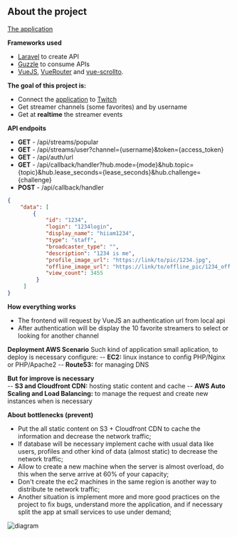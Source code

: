 ## About the project

[The application](https://alr-twitch.herokuapp.com/)

**Frameworks used**
- [Laravel](https://laravel.com/docs/routing) to create API
- [Guzzle](http://docs.guzzlephp.org/en/stable/) to consume APIs 
- [VueJS](https://vuejs.org/), [VueRouter](https://router.vuejs.org/) and [vue-scrollto](https://github.com/rigor789/vue-scrollto).

**The goal of this project is:**
- Connect the [application](https://alr-twitch.herokuapp.com/) to [Twitch](https://dev.twitch.tv/)
- Get streamer channels (some favorites) and by username
- Get at **realtime** the streamer events

**API endpoits**
- **GET**  - /api/streams/popular
- **GET**  - /api/streams/user?channel={username}&token={access_token}
- **GET**  - /api/auth/url 
- **GET**  - /api/callback/handler?hub.mode={mode}&hub.topic={topic}&hub.lease_seconds={lease_seconds}&hub.challenge={challenge} 
- **POST** - /api/callback/handler
```json
{
    "data": [
        {
            "id": "1234",
            "login": "1234login",
            "display_name": "hiiam1234",
            "type": "staff",
            "broadcaster_type": "",
            "description": "1234 is me",
            "profile_image_url": "https://link/to/pic/1234.jpg",
            "offline_image_url": "https://link/to/offline_pic/1234_off.jpg",
            "view_count": 3455
         }
     ]
}
``` 

**How everything works**
- The frontend will request by VueJS an authentication url from local api
- After authentication will be display the 10 favorite streamers to select or looking for another channel

**Deployment AWS Scenario**
Such kind of application small aplication, to deploy is necessary configure:
-- **EC2:** linux instance to config PHP/Nginx or PHP/Apache2
-- **Route53:** for managing DNS

**But for improve is necessary**  
-- **S3 and Cloudfront CDN:** hosting static content and cache
-- **AWS Auto Scaling and Load Balancing:** to manage the request and create new instances when is necessary

**About bottlenecks (prevent)**
- Put the all static content on S3 + Cloudfront CDN to cache the information and decrease the network traffic;
- If database will be necessary implement cache with usual data like users, profiles and other kind of data (almost static) to decrease the network traffic;
- Allow to create a new machine when the server is almost overload, do this when the serve arrive at 60% of your capacity;
- Don't create the ec2 machines in the same region is another way to distribute te network traffic;
- Another situation is implement more and more good practices on the project to fix bugs, understand more the application, and if necessary split the app at small services to use under demand;

![diagram](https://cdn-images-1.medium.com/max/1600/1*XFPYpmPvEavCR-QtodJvTQ.png)
